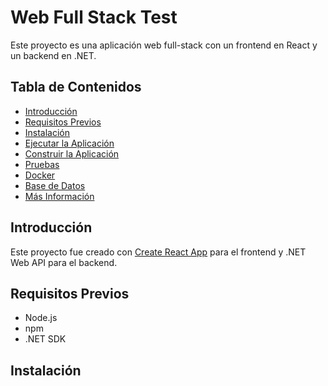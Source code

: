 # Web Full Stack Test
Este proyecto es una aplicación web full-stack con un frontend en React y un backend en .NET.

## Tabla de Contenidos
- [Introducción](#introducción)
- [Requisitos Previos](#requisitos-previos)
- [Instalación](#instalación)
- [Ejecutar la Aplicación](#ejecutar-la-aplicación)
- [Construir la Aplicación](#construir-la-aplicación)
- [Pruebas](#pruebas)
- [Docker](#docker)
- [Base de Datos](#base-de-datos)
- [Más Información](#más-información)

## Introducción

Este proyecto fue creado con [Create React App](https://github.com/facebook/create-react-app) para el frontend y .NET Web API para el backend.

## Requisitos Previos

- Node.js
- npm
- .NET SDK

## Instalación
